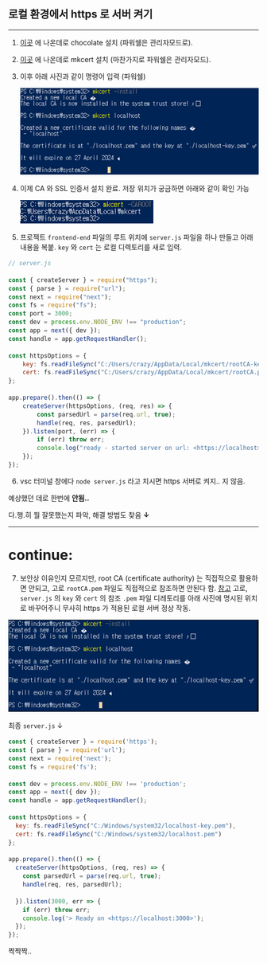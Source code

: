 ## 로컬 환경에서 https 로 서버 켜기

<hr>

1. [이곳](https://chocolatey.org/install) 에 나온데로 chocolate 설치 (파워쉘은 관리자모드로).

2. [이곳](https://github.com/FiloSottile/mkcert#installation) 에 나온데로 mkcert 설치 (마찬가지로 파워쉘은 관리자모드).

3. 이후 아래 사진과 같이 명령어 입력 (파워쉘)

   ![image-20220127232952995](asd.assets/image-20220127232952995.png)

4. 이제 CA 와 SSL 인증서 설치 완료. 
   저장 위치가 궁금하면 아래와 같이 확인 가능

   ![image-20220127233044071](asd.assets/image-20220127233044071.png)

5. 프로젝트 `frontend-end` 파일의 루트 위치에 `server.js` 파일을 하나 만들고 아래 내용을 복붙.
   `key` 와 `cert` 는 로컬 디렉토리를 새로 입력.

```jsx
// server.js

const { createServer } = require("https");
const { parse } = require("url");
const next = require("next");
const fs = require("fs");
const port = 3000;
const dev = process.env.NODE_ENV !== "production";
const app = next({ dev });
const handle = app.getRequestHandler();

const httpsOptions = {
    key: fs.readFileSync("C:/Users/crazy/AppData/Local/mkcert/rootCA-key.pem"),
    cert: fs.readFileSync("C:/Users/crazy/AppData/Local/mkcert/rootCA.pem")
};

app.prepare().then(() => {
    createServer(httpsOptions, (req, res) => {
        const parsedUrl = parse(req.url, true);
        handle(req, res, parsedUrl);
    }).listen(port, (err) => {
        if (err) throw err;
        console.log("ready - started server on url: <https://localhost>:" + port);
    });
});
```



6. vsc 터미널 창에다 `node server.js` 라고 치시면 https 서버로 켜지.. 지 않음.



예상했던 데로 한번에 **안됨..**

다.행.히 뭘 잘못했는지 파악, 해결 방법도 찾음 **↓**

------

# continue:

7. 보안상 이유인지 모르지만, root CA (certificate authority) 는 직접적으로 활용하면 안되고, 
   고로 `rootCA.pem` 파일도 직접적으로 참조하면 안된다 함. 
   [참고](https://github.com/FiloSottile/mkcert/issues/253) 
   고로, `server.js` 의 `key` 와 `cert` 의 참조 `.pem` 파일 디레토리를  아래 사진에 명시된 위치로 바꾸어주니 무사히 https 가 적용된 로컬 서버 정상 작동.

![image-20220127232358011](asd.assets/image-20220127232358011.png)

최종 `server.js` ↓

```jsx
const { createServer } = require('https');
const { parse } = require('url');
const next = require('next');
const fs = require('fs');

const dev = process.env.NODE_ENV !== 'production';
const app = next({ dev });
const handle = app.getRequestHandler();

const httpsOptions = {
  key: fs.readFileSync("C:/Windows/system32/localhost-key.pem"),
  cert: fs.readFileSync("C:/Windows/system32/localhost.pem")
};

app.prepare().then(() => {
  createServer(httpsOptions, (req, res) => {
    const parsedUrl = parse(req.url, true);
    handle(req, res, parsedUrl);
    
  }).listen(3000, err => {
    if (err) throw err;
    console.log('> Ready on <https://localhost:3000>');
  });
});
```

짝짝짝..